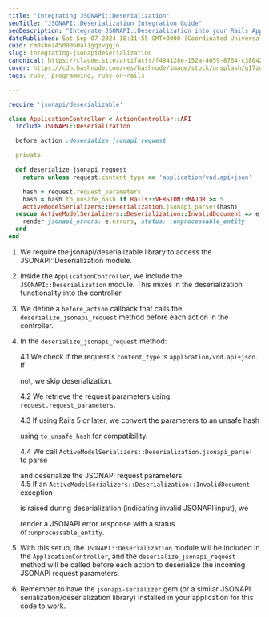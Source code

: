 ```yaml
---
title: "Integrating JSONAPI::Deserialization"
seoTitle: "JSONAPI::Deserialization Integration Guide"
seoDescription: "Integrate JSONAPI::Deserialization into your Rails ApplicationController with step-by-step instructions for handling JSONAPI requests"
datePublished: Sat Sep 07 2024 18:31:55 GMT+0000 (Coordinated Universal Time)
cuid: cm0shez4500060al1gqzvggjo
slug: integrating-jsonapideserialization
canonical: https://claude.site/artifacts/f494128e-152a-4059-8764-c380424953ff
cover: https://cdn.hashnode.com/res/hashnode/image/stock/unsplash/gI7zgb80QWY/upload/00458e3f4d675aae0a6dfe4a2c879e2f.jpeg
tags: ruby, programming, ruby-on-rails

---
```


```ruby
require 'jsonapi/deserializable'

class ApplicationController < ActionController::API
  include JSONAPI::Deserialization

  before_action :deserialize_jsonapi_request

  private

  def deserialize_jsonapi_request
    return unless request.content_type == 'application/vnd.api+json'

    hash = request.request_parameters
    hash = hash.to_unsafe_hash if Rails::VERSION::MAJOR >= 5
    ActiveModelSerializers::Deserialization.jsonapi_parse!(hash)
  rescue ActiveModelSerializers::Deserialization::InvalidDocument => e
    render jsonapi_errors: e.errors, status: :unprocessable_entity
  end
end
```

1. We require the jsonapi/deserializable library to access the JSONAPI::Deserialization module.
    
2. Inside the `ApplicationController`, we include the `JSONAPI::Deserialization` module. This mixes in the deserialization functionality into the controller.
    
3. We define a `before_action` callback that calls the `deserialize_jsonapi_request` method before each action in the controller.
    
4. In the `deserialize_jsonapi_request` method:
    
    4.1 We check if the request's `content_type` is `application/vnd.api+json`. If
    
    not, we skip deserialization.
    
    4.2 We retrieve the request parameters using `request.request_parameters`.
    
    4.3 If using Rails 5 or later, we convert the parameters to an unsafe hash
    
    using `to_unsafe_hash` for compatibility.
    
    4.4 We call `ActiveModelSerializers::Deserialization.jsonapi_parse!` to parse
    
    and deserialize the JSONAPI request parameters.  
    4.5 If an `ActiveModelSerializers::Deserialization::InvalidDocument` exception
    
    is raised during deserialization (indicating invalid JSONAPI input), we
    
    render a JSONAPI error response with a status of`:unprocessable_entity`.
    
5. With this setup, the `JSONAPI::Deserialization` module will be included in the `ApplicationController`, and the `deserialize_jsonapi_request` method will be called before each action to deserialize the incoming JSONAPI request parameters.
    
6. Remember to have the `jsonapi-serializer` gem (or a similar JSONAPI serialization/deserialization library) installed in your application for this code to work.